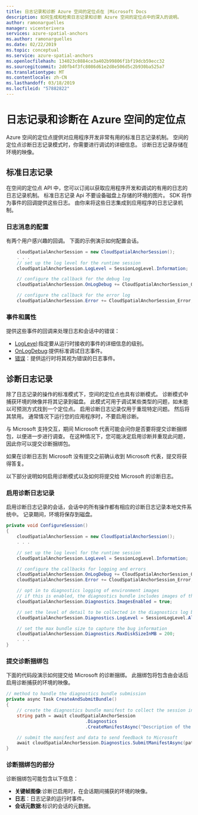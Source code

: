 ```yaml
---
title: 日志记录和诊断 Azure 空间的定位点在 |Microsoft Docs
description: 如何生成和检索日志记录和诊断 Azure 空间的定位点中的深入的说明。
author: ramonarguelles
manager: vicenterivera
services: azure-spatial-anchors
ms.author: ramonarguelles
ms.date: 02/22/2019
ms.topic: conceptual
ms.service: azure-spatial-anchors
ms.openlocfilehash: 134023c0884ce3a402b99806f1bf19dcb59ecc32
ms.sourcegitcommit: 2d0fb4f3fc8086d61e2d8e506d5c2b930ba525a7
ms.translationtype: MT
ms.contentlocale: zh-CN
ms.lasthandoff: 03/18/2019
ms.locfileid: "57882822"
---
```

# <a name="logging-and-diagnostics-in-azure-spatial-anchors"></a>日志记录和诊断在 Azure 空间的定位点

Azure 空间的定位点提供对应用程序开发非常有用的标准日志记录机制。 空间的定位点诊断日志记录模式时，你需要进行调试的详细信息。 诊断日志记录存储在环境的映像。

## <a name="standard-logging"></a>标准日志记录
在空间的定位点 API 中，您可以订阅以获取应用程序开发和调试的有用的日志的日志记录机制。 标准日志记录 Api 不要设备磁盘上存储的环境的图片。 SDK 将作为事件的回调提供这些日志。 由你来将这些日志集成到应用程序的日志记录机制。

### <a name="configuration-of-log-messages"></a>日志消息的配置
有两个用户感兴趣的回调。 下面的示例演示如何配置会话。

```csharp
    cloudSpatialAnchorSession = new CloudSpatialAnchorSession();
    . . .
    // set up the log level for the runtime session
    cloudSpatialAnchorSession.LogLevel = SessionLogLevel.Information;

    // configure the callback for the debug log
    cloudSpatialAnchorSession.OnLogDebug += CloudSpatialAnchorSession_OnLogDebug;

    // configure the callback for the error log
    cloudSpatialAnchorSession.Error += CloudSpatialAnchorSession_Error;
```

### <a name="events-and-properties"></a>事件和属性

提供这些事件的回调来处理日志和会话中的错误：

- [LogLevel](https://docs.microsoft.com/dotnet/api/microsoft.azure.spatialanchors.cloudspatialanchorsession.loglevel):指定要从运行时接收的事件的详细信息的级别。
- [OnLogDebug](https://docs.microsoft.com/dotnet/api/microsoft.azure.spatialanchors.cloudspatialanchorsession.onlogdebug):提供标准调试日志事件。
- [错误](https://docs.microsoft.com/dotnet/api/microsoft.azure.spatialanchors.cloudspatialanchorsession.error)：提供运行时将其视为错误的日志事件。

## <a name="diagnostics-logging"></a>诊断日志记录

除了日志记录的操作的标准模式下，空间的定位点也具有诊断模式。 诊断模式中捕获环境的映像并将其记录到磁盘。 此模式可用于调试某些类型的问题，如未能以可预测方式找到一个定位点。 启用诊断日志记录仅用于重现特定问题。 然后将其禁用。 通常情况下运行您的应用程序时，不要启用诊断。

与 Microsoft 支持交互，期间 Microsoft 代表可能会问你是否要将提交诊断捆绑包，以便进一步进行调查。 在这种情况下，您可能决定启用诊断并重现此问题，因此你可以提交诊断捆绑包。 

如果在诊断日志到 Microsoft 没有提交之前确认收到 Microsoft 代表，提交将获得答复。

以下部分说明如何启用诊断模式以及如何将提交给 Microsoft 的诊断日志。

### <a name="enable-diagnostics-logging"></a>启用诊断日志记录

启用诊断日志记录的会话，会话中的所有操作都有相应的诊断日志记录本地文件系统中。 记录期间，环境将保存到磁盘。

```csharp
private void ConfigureSession()
{
    cloudSpatialAnchorSession = new CloudSpatialAnchorSession();
    . . .

    // set up the log level for the runtime session
    cloudSpatialAnchorSession.LogLevel = SessionLogLevel.Information;

    // configure the callbacks for logging and errors
    cloudSpatialAnchorSession.OnLogDebug += CloudSpatialAnchorSession_OnLogDebug;
    cloudSpatialAnchorSession.Error += CloudSpatialAnchorSession_Error;

    // opt in to diagnostics logging of environment images
    // if this is enabled, the diagnostics bundle includes images of the environment captured by the session
    cloudSpatialAnchorSession.Diagnostics.ImagesEnabled = true;

    // set the level of detail to be collected in the diagnostics log by the session
    cloudSpatialAnchorSession.Diagnostics.LogLevel = SessionLogLevel.All;

    // set the max bundle size to capture the bug information
    cloudSpatialAnchorSession.Diagnostics.MaxDiskSizeInMB = 200;
    . . .
}
```

### <a name="submit-the-diagnostics-bundle"></a>提交诊断捆绑包

下面的代码段演示如何提交给 Microsoft 的诊断捆绑。 此捆绑包将包含由会话后启用诊断捕获的环境的映像。 

```csharp
// method to handle the diagnostics bundle submission
private async Task CreateAndSubmitBundle()
{
    // create the diagnostics bundle manifest to collect the session information
    string path = await cloudSpatialAnchorSession
                              .Diagnostics
                              .CreateManifestAsync("Description of the issue");

    // submit the manifest and data to send feedback to Microsoft
    await cloudSpatialAnchorSession.Diagnostics.SubmitManifestAsync(path);
}
```

### <a name="parts-of-a-diagnostics-bundle"></a>诊断捆绑包的部分
诊断捆绑包可能包含以下信息：

- **关键帧图像**:诊断已启用时，在会话期间捕获的环境的映像。
- **日志**：日志记录的运行时事件。
- **会话元数据**:标识的会话的元数据。
